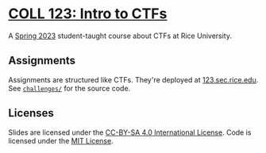 # [COLL 123: Intro to CTFs](https://canvas.rice.edu/courses/55235)

A [Spring 2023](https://courses.rice.edu/courses/courses/!SWKSCAT.cat?p_action=COURSE&p_term=202320&p_crn=24405) student-taught course about CTFs at Rice University.

## Assignments

Assignments are structured like CTFs. They're deployed at [123.sec.rice.edu](https://123.sec.rice.edu). See [`challenges/`](./challenges) for the source code.

## Licenses

Slides are licensed under the [CC-BY-SA 4.0 International License](./LICENSE-CC-BY-SA). Code is licensed under the [MIT License](./LICENSE-MIT).
